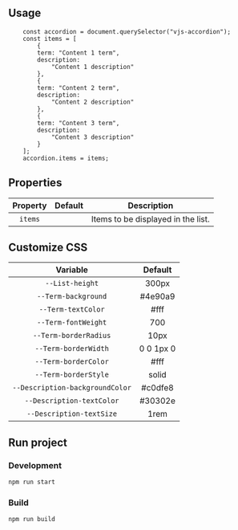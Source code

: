 ## Usage

```
    const accordion = document.querySelector("vjs-accordion");
    const items = [
        {
        term: "Content 1 term",
        description:
            "Content 1 description"
        },
        {
        term: "Content 2 term",
        description:
            "Content 2 description"
        },
        {
        term: "Content 3 term",
        description:
            "Content 3 description"
        }
    ];
    accordion.items = items;
```

## Properties

| Property | Default |            Description             |
| :------: | :-----: | :--------------------------------: |
| `items`  |         | Items to be displayed in the list. |

## Customize CSS

|            Variable             |  Default  |
| :-----------------------------: | :-------: |
|         `--List-height`         |   300px   |
|       `--Term-background`       |  #4e90a9  |
|       `--Term-textColor`        |   #fff    |
|       `--Term-fontWeight`       |    700    |
|      `--Term-borderRadius`      |   10px    |
|      `--Term-borderWidth`       | 0 0 1px 0 |
|      `--Term-borderColor`       |   #fff    |
|      `--Term-borderStyle`       |   solid   |
| `--Description-backgroundColor` |  #c0dfe8  |
|    `--Description-textColor`    |  #30302e  |
|    `--Description-textSize`     |   1rem    |

## Run project

### Development

```bash
npm run start
```

### Build

```bash
npm run build
```
